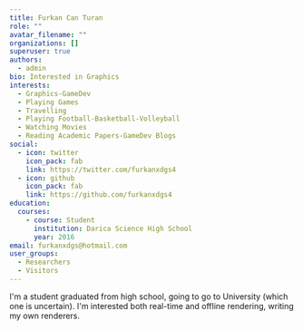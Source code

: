 ```yaml
---
title: Furkan Can Turan
role: ""
avatar_filename: ""
organizations: []
superuser: true
authors:
  - admin
bio: Interested in Graphics
interests:
  - Graphics-GameDev
  - Playing Games
  - Travelling
  - Playing Football-Basketball-Volleyball
  - Watching Movies
  - Reading Academic Papers-GameDev Blogs
social:
  - icon: twitter
    icon_pack: fab
    link: https://twitter.com/furkanxdgs4
  - icon: github
    icon_pack: fab
    link: https://github.com/furkanxdgs4
education:
  courses:
    - course: Student
      institution: Darica Science High School
      year: 2016
email: furkanxdgs@hotmail.com
user_groups:
  - Researchers
  - Visitors
---
```

I'm a student graduated from high school, going to go to University (which one is uncertain). I'm interested both real-time and offline rendering, writing my own renderers.